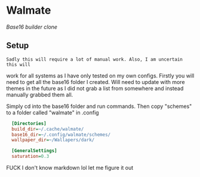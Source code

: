 # Walmate
  *Base16 builder clone*
## Setup
    Sadly this will require a lot of manual work. Also, I am uncertain this will
  work for all systems as I have only tested on my own configs.
  Firstly you will need to get all the base16 folder I created. Will need to
  update with more themes in the future as I did not grab a list from somewhere
  and instead manually grabbed them all.
  
  Simply cd into the base16 folder and run commands. Then copy "schemes" to a
  folder called "walmate" in .config
  
  ```ini
    [Directories]
    build_dir=~/.cache/walmate/
    base16_dir=~/.config/walmate/schemes/
    wallpaper_dir=~/Wallapers/dark/

    [GeneralSettings]
    saturation=0.3
  ```
  
  
  
  FUCK I don't know markdown lol
  let me figure it out
